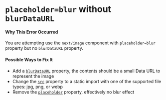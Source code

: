 # `placeholder=blur` without `blurDataURL`

#### Why This Error Occurred

You are attempting use the `next/image` component with `placeholder=blur` property but no `blurDataURL` property.

#### Possible Ways to Fix It

- Add a [`blurDataURL`](https://nextjs.org/docs/api-reference/next/image#blurdataurl) property, the contents should be a small Data URL to represent the image
- Change the [`src`](https://nextjs.org/docs/api-reference/next/image#src) property to a static import with one of the supported file types: jpg, png, or webp
- Remove the [`placeholder`](https://nextjs.org/docs/api-reference/next/image#placeholder) property, effectively no blur effect
